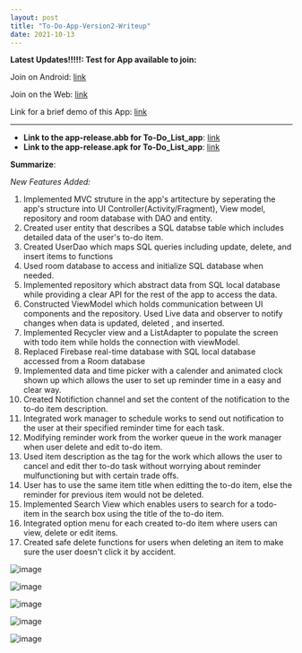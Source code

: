 ```yaml
---
layout: post
title: "To-Do-App-Version2-Writeup"
date: 2021-10-13
---
```



**Latest Updates!!!!!: Test for App available to join:**

Join on Android: [link](https://play.google.com/store/apps/details?id=edu.neu.khoury.madsea.majianqing)

Join on the Web: [link](https://play.google.com/apps/testing/edu.neu.khoury.madsea.majianqing)

Link for a brief demo of this App: [link](https://youtu.be/FLZE0s2Xv60)

----------------------------------------------------------------------------------------------------

* **Link to the app-release.abb for To-Do_List_app**: [link](https://github.com/TommyMa99/TodoApp/blob/main/app-release.aab)
* **Link to the app-release.apk for To-Do_List_app**: [link](https://github.com/TommyMa99/TodoApp/blob/main/app-release.apk)

**Summarize**: 

*New Features Added:* 

1. Implemented MVC struture in the app's artitecture by seperating the app's structure into UI Controller(Activity/Fragment), View model, repository and room database with DAO and entity.
1. Created user entity that describes a SQL databse table which includes detailed data of the user's to-do item.
1. Created UserDao which maps SQL queries including update, delete, and insert items to functions
1. Used room database to access and initialize SQL database when needed.
1. Implemented repository which abstract data from SQL local database while providing a clear API for the rest of the app to access the data.
1. Constructed ViewModel which holds communication between UI components and the repository. Used Live data and observer to notify changes when data is updated, deleted , and inserted.
1. Implemented Recycler view and a ListAdapter to populate the screen with todo item while holds the connection with viewModel.
1. Replaced Firebase real-time database with SQL local database accessed from a Room database
1. Implemented data and time picker with a calender and animated clock shown up which allows the user to set up reminder time in a easy and clear way.
1. Created Notifiction channel and set the content of the notification to the to-do item description.
1. Integrated work manager to schedule works to send out notification to the user at their specified reminder time for each task.
1. Modifying reminder work from the worker queue in the work manager when user delete and edit to-do item.
1. Used item description as the tag for the work which allows the user to cancel and edit ther to-do task without worrying about reminder mulfunctioning but with certain trade offs.
1. User has to use the same item title when editting the to-do item, else the reminder for previous item would not be deleted.
1. Implemented Search View which enables users to search for a todo-item in the search box using the title of the to-do item.
1. Integrated option menu for each created to-do item where users can view, delete or edit items.
1. Created safe delete functions for users when deleting an item to make sure the user doesn't click it by accident.  

![image](https://user-images.githubusercontent.com/90421186/147965938-eb5960f2-a2de-4a4f-ba3b-66dd9699c19a.png)

![image](https://user-images.githubusercontent.com/90421186/147966061-ffc4bb74-446d-4447-9b0e-74ec87113e68.png)

![image](https://user-images.githubusercontent.com/90421186/147966083-607ce1f8-4739-4af6-a787-162dd151b579.png)

![image](https://user-images.githubusercontent.com/90421186/147966100-fc715dbc-f8bd-4a3a-9e2e-af4c4c80218a.png)

![image](https://user-images.githubusercontent.com/90421186/147966132-c40dd5b5-efa8-476c-bbd6-c9a850146de7.png)
